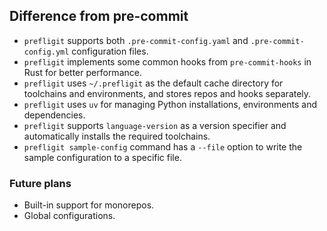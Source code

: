 ## Difference from pre-commit

- `prefligit` supports both `.pre-commit-config.yaml` and `.pre-commit-config.yml` configuration files.
- `prefligit` implements some common hooks from `pre-commit-hooks` in Rust for better performance.
- `prefligit` uses `~/.prefligit` as the default cache directory for toolchains and environments, and stores repos and hooks separately.
- `prefligit` uses `uv` for managing Python installations, environments and dependencies.
- `prefligit` supports `language-version` as a version specifier and automatically installs the required toolchains.
- `prefligit sample-config` command has a `--file` option to write the sample configuration to a specific file.

### Future plans

- Built-in support for monorepos.
- Global configurations.
